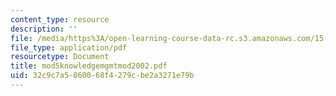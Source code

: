 ```yaml
---
content_type: resource
description: ''
file: /media/https%3A/open-learning-course-data-rc.s3.amazonaws.com/15-343-managing-transformations-in-work-organizations-and-society-spring-2002/32c9c7a5860068f4279cbe2a3271e79b_mod5knowledgemgmtmod2002.pdf
file_type: application/pdf
resourcetype: Document
title: mod5knowledgemgmtmod2002.pdf
uid: 32c9c7a5-8600-68f4-279c-be2a3271e79b
---
```

